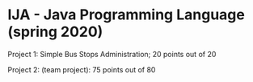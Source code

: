 # IJA - Java Programming Language (spring 2020)
Project 1: Simple Bus Stops Administration; 20 points out of 20

Project 2: (team project): 75 points out of 80
